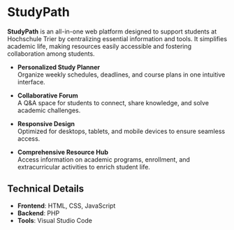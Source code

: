 # StudyPath

**StudyPath** is an all-in-one web platform designed to support students at Hochschule Trier by centralizing essential information and tools. It simplifies academic life, making resources easily accessible and fostering collaboration among students.

- **Personalized Study Planner**  
  Organize weekly schedules, deadlines, and course plans in one intuitive interface.  

- **Collaborative Forum**  
  A Q&A space for students to connect, share knowledge, and solve academic challenges.  

- **Responsive Design**  
  Optimized for desktops, tablets, and mobile devices to ensure seamless access.  

- **Comprehensive Resource Hub**  
  Access information on academic programs, enrollment, and extracurricular activities to enrich student life.


## Technical Details

- **Frontend**: HTML, CSS, JavaScript  
- **Backend**: PHP  
- **Tools**: Visual Studio Code  
